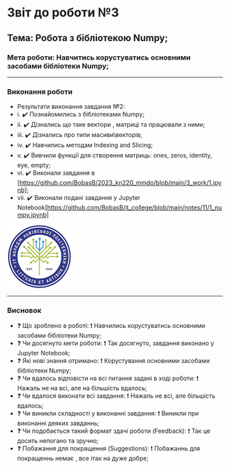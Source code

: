 # Звіт до роботи №3
## Тема: Робота з бібліотекою Numpy;  
### Мета роботи: Навчитись корустуватись основними засобами бібліотеки Numpy; 
 
--- 
 
### Виконання роботи 
- Результати виконання завдання №2: 
- i. :heavy_check_mark: Познайомились з бібліотеками Numpy; 
- ii. :heavy_check_mark: Дізнались що таке вектори , матриці та працювали з ними; 
- iii. :heavy_check_mark: Дізнались про типи масиви\векторів; 
- iv. :heavy_check_mark: Навчились методам Indexing and Slicing; 
- v. :heavy_check_mark: Вивчили функції для створення матриць: ones, zeros, identity, eye, empty;
- vi. :heavy_check_mark: Виконали завдання в [https://github.com/BobasB/2023_kn220_mmdo/blob/main/3_work/1.ipynb]; 
- vii. :heavy_check_mark: Виконали подані завдання у Jupyter Notebook[https://github.com/BobasB/it_college/blob/main/notes/11/1_numpy.ipynb] 


![logo](https://github.com/BobasB/it_college/blob/main/reports/pictures/logo-lit.jpg)
 
---

### Висновок 
- :question: Що зроблено в роботі: :exclamation: Навчились корустуватись основними засобами бібліотеки Numpy; 
- :question: Чи досягнуто мети роботи: :exclamation: Так досягнуто, завдання виконано у Jupyter Notebook;
- :question: Які нові знання отримано: :exclamation: Корустування основними засобами бібліотеки Numpy;
- :question: Чи вдалось відповісти на всі питання задані в ході роботи: :exclamation: Нажаль не на всі, але на більшість вдалось;
- :question: Чи вдалося виконати всі завдання: :exclamation: Нажаль не всі, але більшість вдалось;
- :question: Чи виникли складності у виконанні завдання: :exclamation: Виникли при виконанні деяких завданнь;
- :question: Чи подобається такий формат здачі роботи (Feedback): :exclamation: Так це досить непогано та зручно;
- :question: Побажання для покращення (Suggestions): :exclamation: Побажаннь для покращеннь немає , все ітак на дуже добре;